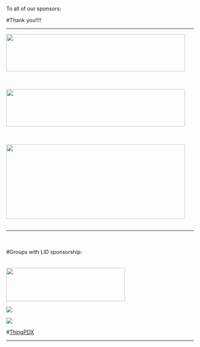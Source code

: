 To all of our sponsors:  

#Thank you!!!! 
***  
 
<a href="https://www.microsoft.com/en-us/"><img src="http://www.rcsglobal.com/wp-content/uploads/2015/02/Microsoft-Logo.jpg" align="middle" height="100" width="480" ></a>  
<br><br>

<a href="http://www.hakko.com"><img src="http://www.hakko.com.sg/wp-content/themes/hakko/img/logo.jpg" align="middle" height="100" width="480" ></a>  
<br><br>

<a href="http://www.jaguarlandrover.com/gl/en/"><img src="https://encrypted-tbn1.gstatic.com/images?q=tbn:ANd9GcQeFFUk0BKhqo6WFu9Fdq3aG00eYqmXDC-RgZscEjMrbfAWy_ppxg" align="middle" height="200" width="480"></a>
<br><br>
***  
<br><br>
#Groups with LID sponsorship:
<br><br>  
<a href="http://www.hardwaremassive.com"><img src="https://hardwaremassive.com/sites/default/files/site_branding/header_logo/hardwaremassive_header_logo.svg" height="90" width="319"></a>  

<a href="http://www.pdxmakers.com"><img src="http://www.pdxmakers.com/images/pdxmakersLogo_header_short.png"></a>

<a href="http://www.pdxmakerweek.com"><img src="http://photos1.meetupstatic.com/photos/event/5/4/7/f/600_453441631.jpeg"></a>  
 


#[ThingPDX](http://www.meetup.com/ThingPDX/)  

***
